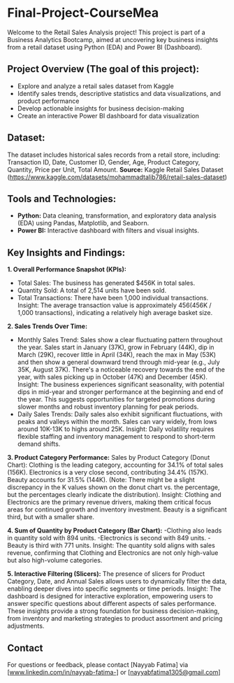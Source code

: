 # Final-Project-CourseMea
Welcome to the Retail Sales Analysis project! This project is part of a Business Analytics Bootcamp, aimed at uncovering key business insights from a retail dataset using Python (EDA) and Power BI (Dashboard).

## Project Overview (The goal of this project):
- Explore and analyze a retail sales dataset from Kaggle
- Identify sales trends, descriptive statistics and data visualizations, and product performance
- Develop actionable insights for business decision-making
- Create an interactive Power BI dashboard for data visualization
  
## Dataset:
The dataset includes historical sales records from a retail store, including: Transaction ID, Date, Customer ID, Gender, Age, Product Category, Quantity, Price per Unit, Total Amount.
**Source:** Kaggle Retail Sales Dataset (https://www.kaggle.com/datasets/mohammadtalib786/retail-sales-dataset)

## Tools and Technologies:
- **Python:** Data cleaning, transformation, and exploratory data analysis (EDA) using Pandas, Matplotlib, and Seaborn.
- **Power BI:** Interactive dashboard with filters and visual insights.
  
## Key Insights and Findings:
**1. Overall Performance Snapshot (KPIs):**
- Total Sales: The business has generated $456K in total sales.
- Quantity Sold: A total of 2,514 units have been sold.
- Total Transactions: There have been 1,000 individual transactions.
Insight: The average transaction value is approximately $456 ($456K / 1,000 transactions), indicating a relatively high average basket size.

**2. Sales Trends Over Time:**
- Monthly Sales Trend: Sales show a clear fluctuating pattern throughout the year. Sales start in January (37K), grow in February (44K), dip in March (29K), recover little in April (34K), reach the max in May (53K) and then show a general downward trend through mid-year (e.g., July 35K, August 37K). There's a noticeable recovery towards the end of the year, with sales picking up in October (47K) and December (45K).
Insight: The business experiences significant seasonality, with potential dips in mid-year and stronger performance at the beginning and end of the year. This suggests opportunities for targeted promotions during slower months and robust inventory planning for peak periods.
- Daily Sales Trends: Daily sales also exhibit significant fluctuations, with peaks and valleys within the month. Sales can vary widely, from lows around 10K-13K to highs around 25K.
Insight: Daily volatility requires flexible staffing and inventory management to respond to short-term demand shifts.

**3. Product Category Performance:**
Sales by Product Category (Donut Chart): Clothing is the leading category, accounting for 34.1% of total sales (156K). Electronics is a very close second, contributing 34.4% (157K). Beauty accounts for 31.5% (144K). (Note: There might be a slight discrepancy in the K values shown on the donut chart vs. the percentage, but the percentages clearly indicate the distribution).
Insight: Clothing and Electronics are the primary revenue drivers, making them critical focus areas for continued growth and inventory investment. Beauty is a significant third, but with a smaller share.

**4. Sum of Quantity by Product Category (Bar Chart):**
-Clothing also leads in quantity sold with 894 units.
-Electronics is second with 849 units.
-Beauty is third with 771 units.
Insight: The quantity sold aligns with sales revenue, confirming that Clothing and Electronics are not only high-value but also high-volume categories.

**5. Interactive Filtering (Slicers):**
The presence of slicers for Product Category, Date, and Annual Sales allows users to dynamically filter the data, enabling deeper dives into specific segments or time periods.
Insight: The dashboard is designed for interactive exploration, empowering users to answer specific questions about different aspects of sales performance.
These insights provide a strong foundation for business decision-making, from inventory and marketing strategies to product assortment and pricing adjustments.

## Contact
For questions or feedback, please contact [Nayyab Fatima] via [www.linkedin.com/in/nayyab-fatima-] or [nayyabfatima1305@gmail.com]

